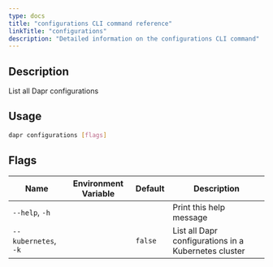 ```yaml
---
type: docs
title: "configurations CLI command reference"
linkTitle: "configurations"
description: "Detailed information on the configurations CLI command"
---
```


## Description

List all Dapr configurations

## Usage

```bash
dapr configurations [flags]
```

## Flags

| Name | Environment Variable | Default | Description
| --- | --- | --- | --- |
| `--help`, `-h` | | | Print this help message |
| `--kubernetes`, `-k` | | `false` | List all Dapr configurations in a Kubernetes cluster |
